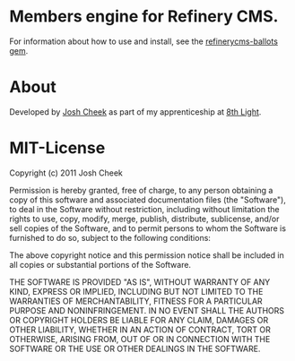 # Members engine for Refinery CMS.

For information about how to use and install, see the [refinerycms-ballots gem](https://github.com/JoshCheek/refinerycms-ballots).

# About

Developed by [Josh Cheek](http://joshcheek.com/) as part of my apprenticeship at [8th Light](http://www.8thlight.com/).

# MIT-License
Copyright (c) 2011 Josh Cheek

Permission is hereby granted, free of charge, to any person obtaining a copy of this software and associated documentation files (the "Software"), to deal in the Software without restriction, including without limitation the rights to use, copy, modify, merge, publish, distribute, sublicense, and/or sell copies of the Software, and to permit persons to whom the Software is furnished to do so, subject to the following conditions:

The above copyright notice and this permission notice shall be included in all copies or substantial portions of the Software.

THE SOFTWARE IS PROVIDED "AS IS", WITHOUT WARRANTY OF ANY KIND, EXPRESS OR IMPLIED, INCLUDING BUT NOT LIMITED TO THE WARRANTIES OF MERCHANTABILITY, FITNESS FOR A PARTICULAR PURPOSE AND NONINFRINGEMENT. IN NO EVENT SHALL THE AUTHORS OR COPYRIGHT HOLDERS BE LIABLE FOR ANY CLAIM, DAMAGES OR OTHER LIABILITY, WHETHER IN AN ACTION OF CONTRACT, TORT OR OTHERWISE, ARISING FROM, OUT OF OR IN CONNECTION WITH THE SOFTWARE OR THE USE OR OTHER DEALINGS IN THE SOFTWARE.


